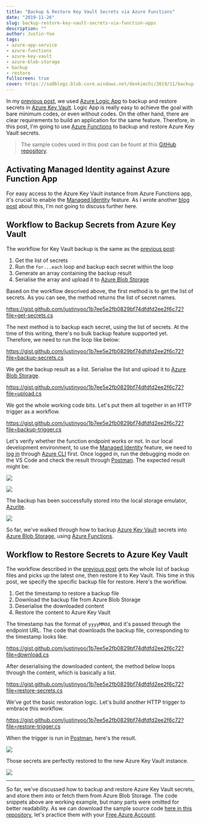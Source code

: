 ```yaml
---
title: "Backup & Restore Key Vault Secrets via Azure Functions"
date: "2019-11-26"
slug: backup-restore-key-vault-secrets-via-function-apps
description: ""
author: Justin-Yoo
tags:
- azure-app-service
- azure-functions
- azure-key-vault
- azure-blob-storage
- backup
- restore
fullscreen: true
cover: https://sa0blogs.blob.core.windows.net/devkimchi/2019/11/backup-restore-key-vault-secrets-with-function-apps-00.png
---
```


In my [previous post](https://devkimchi.com/2019/11/21/backup-restore-key-vault-secrets-via-logic-apps/), we used [Azure Logic App](https://docs.microsoft.com/azure/logic-apps/logic-apps-overview?WT.mc_id=devkimchicom-blog-juyoo) to backup and restore secrets in [Azure Key Vault](https://docs.microsoft.com/azure/key-vault/key-vault-overview?WT.mc_id=devkimchicom-blog-juyoo). Logic App is really easy to achieve the goal with bare minimum codes, or even without codes. On the other hand, there are clear requirements to build an application for the same feature. Therefore, in this post, I'm going to use [Azure Functions](https://docs.microsoft.com/azure/azure-functions/functions-overview?WT.mc_id=devkimchicom-blog-juyoo) to backup and restore Azure Key Vault secrets.

> The sample codes used in this post can be fount at this [GitHub repository](https://github.com/devkimchi/Key-Vault-Backup-Restore-Sample).

## Activating Managed Identity against Azure Function App

For easy access to the Azure Key Vault instance from Azure Functions app, it's crucial to enable the [Managed Identity](https://docs.microsoft.com/azure/app-service/overview-managed-identity?tabs=dotnet&WT.mc_id=devkimchicom-blog-juyoo) feature. As I wrote another [blog post](https://devkimchi.com/2019/01/03/accessing-key-vault-from-azure-functions-with-managed-identity/) about this, I'm not going to discuss further here.

## Workflow to Backup Secrets from Azure Key Vault

The workflow for Key Vault backup is the same as the [previous post](https://devkimchi.com/2019/11/21/backup-restore-key-vault-secrets-via-logic-apps/):

1. Get the list of secrets
2. Run the `for...each` loop and backup each secret within the loop
3. Generate an array containing the backup result
4. Serialise the array and upload it to [Azure Blob Storage](https://docs.microsoft.com/azure/storage/blobs/storage-blobs-introduction?WT.mc_id=devkimchicom-blog-juyoo)

Based on the workflow descrived above, the first method is to get the list of secrets. As you can see, the method returns the list of secret names.

https://gist.github.com/justinyoo/1b7ee5e2fb0829bf74dfdfd2ee2f6c72?file=get-secrets.cs

The next method is to backup each secret, using the list of secrets. At the time of this writing, there's no bulk backup feature supported yet. Therefore, we need to run the loop like below:

https://gist.github.com/justinyoo/1b7ee5e2fb0829bf74dfdfd2ee2f6c72?file=backup-secrets.cs

We get the backup result as a list. Serialise the list and upload it to [Azure Blob Storage](https://docs.microsoft.com/azure/storage/blobs/storage-blobs-introduction?WT.mc_id=devkimchicom-blog-juyoo).

https://gist.github.com/justinyoo/1b7ee5e2fb0829bf74dfdfd2ee2f6c72?file=upload.cs

We got the whole working code bits. Let's put them all together in an HTTP trigger as a workflow.

https://gist.github.com/justinyoo/1b7ee5e2fb0829bf74dfdfd2ee2f6c72?file=backup-trigger.cs

Let's verify whether the function endpoint works or not. In our local development environment, to use the [Managed Identity](https://docs.microsoft.com/azure/app-service/overview-managed-identity?tabs=dotnet&WT.mc_id=devkimchicom-blog-juyoo) feature, we need to [log in](https://docs.microsoft.com/samples/azure-samples/app-service-msi-keyvault-dotnet/keyvault-msi-appservice-sample/?WT.mc_id=devkimchicom-blog-juyoo#step-5-run-the-application-on-your-local-development-machine) through [Azure CLI](https://docs.microsoft.com/cli/azure/get-started-with-azure-cli?view=azure-cli-latest&WT.mc_id=devkimchicom-blog-juyoo) first. Once logged in, run the debugging mode on the VS Code and check the result through [Postman](https://getpostman.com/). The expected result might be:

![](https://sa0blogs.blob.core.windows.net/devkimchi/2019/11/backup-restore-key-vault-secrets-with-function-apps-01.png)

![](https://sa0blogs.blob.core.windows.net/devkimchi/2019/11/backup-restore-key-vault-secrets-with-function-apps-02.png)

The backup has been successfully stored into the local storage emulator, [Azurite](https://docs.microsoft.com/azure/storage/common/storage-use-azurite?WT.mc_id=devkimchicom-blog-juyoo).

![](https://sa0blogs.blob.core.windows.net/devkimchi/2019/11/backup-restore-key-vault-secrets-with-function-apps-03.png)

So far, we've walked through how to backup [Azure Key Vault](https://docs.microsoft.com/azure/key-vault/key-vault-overview?WT.mc_id=devkimchicom-blog-juyoo) secrets into [Azure Blob Storage](https://docs.microsoft.com/azure/storage/blobs/storage-blobs-introduction?WT.mc_id=devkimchicom-blog-juyoo), using [Azure Functions](https://docs.microsoft.com/azure/azure-functions/functions-overview?WT.mc_id=devkimchicom-blog-juyoo).

## Workflow to Restore Secrets to Azure Key Vault

The workflow described in the [previous post](https://devkimchi.com/2019/11/21/backup-restore-key-vault-secrets-via-logic-apps/) gets the whole list of backup files and picks up the latest one, then restore it to Key Vault. This time in this post, we specify the specific backup file for restore. Here's the workflow.

1. Get the timestamp to restore a backup file
2. Download the backup file from Azure Blob Storage
3. Deserialise the downloaded content
4. Restore the content to Azure Key Vault

The timestamp has the format of `yyyyMMdd`, and it's passed through the endpoint URL. The code that downloads the backup file, corresponding to the timestamp looks like:

https://gist.github.com/justinyoo/1b7ee5e2fb0829bf74dfdfd2ee2f6c72?file=download.cs

After deserialising the downloaded content, the method below loops through the content, which is basically a list.

https://gist.github.com/justinyoo/1b7ee5e2fb0829bf74dfdfd2ee2f6c72?file=restore-secrets.cs

We've got the basic restoration logic. Let's build another HTTP trigger to embrace this workflow.

https://gist.github.com/justinyoo/1b7ee5e2fb0829bf74dfdfd2ee2f6c72?file=restore-trigger.cs

When the trigger is run in [Postman](https://getpostman.com/), here's the result.

![](https://sa0blogs.blob.core.windows.net/devkimchi/2019/11/backup-restore-key-vault-secrets-with-function-apps-04.png)

Those secrets are perfectly restored to the new Azure Key Vault instance.

![](https://sa0blogs.blob.core.windows.net/devkimchi/2019/11/backup-restore-key-vault-secrets-with-function-apps-05.png)

* * *

So far, we've discussed how to backup and restore Azure Key Vault secrets, and store them into or fetch them from Azure Blob Storage. The code snippets above are working example, but many parts were omitted for better readability. As we can download the sample source code [here in this repository](https://github.com/devkimchi/Key-Vault-Backup-Restore-Sample), let's practice them with your [Free Azure Account](https://azure.microsoft.com/free/?WT.mc_id=devkimchicom-github-juyoo).
